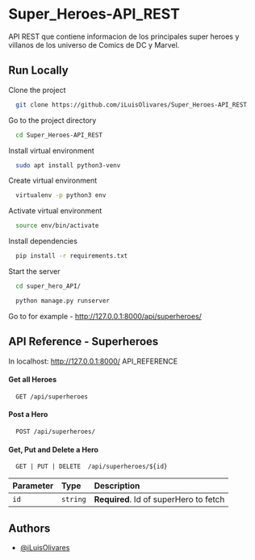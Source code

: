 # Super_Heroes-API_REST

API REST que contiene informacion de los principales super heroes y villanos de los universo de Comics de DC y Marvel.

## Run Locally

Clone the project

```bash
  git clone https://github.com/iLuisOlivares/Super_Heroes-API_REST
```

Go to the project directory

```bash
  cd Super_Heroes-API_REST
```

Install virtual environment

```bash
  sudo apt install python3-venv
```

Create virtual environment

```bash
  virtualenv -p python3 env
```

Activate virtual environment

```bash
  source env/bin/activate
```

Install dependencies

```bash
  pip install -r requirements.txt
```

Start the server

```bash
  cd super_hero_API/
```

```bash
  python manage.py runserver
```

Go to for example - http://127.0.0.1:8000/api/superheroes/

## API Reference - Superheroes

In localhost: http://127.0.0.1:8000/ API_REFERENCE

#### Get all Heroes

```http
  GET /api/superheroes
```

#### Post a Hero

```http
  POST /api/superheroes/
```

#### Get, Put and Delete a Hero

```http
  GET | PUT | DELETE  /api/superheroes/${id}
```

| Parameter | Type     | Description                            |
| :-------- | :------- | :------------------------------------- |
| `id`      | `string` | **Required**. Id of superHero to fetch |

## Authors

- [@iLuisOlivares](https://www.github.com/iluisolivares)
